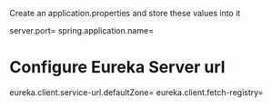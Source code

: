Create an application.properties and store these values into it

server.port=
spring.application.name=

# Configure Eureka Server url
eureka.client.service-url.defaultZone=
eureka.client.fetch-registry=
